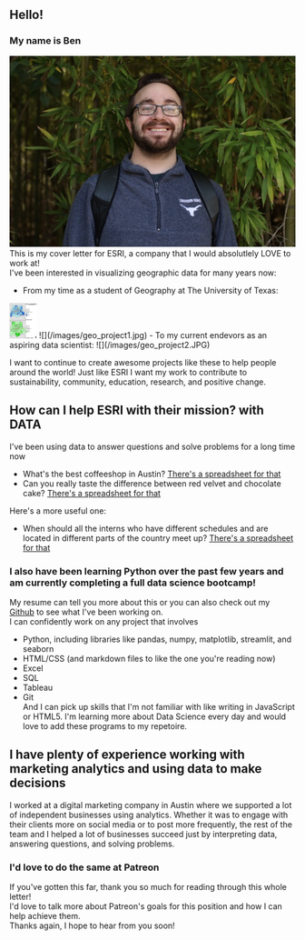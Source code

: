 ## Hello!

### My name is Ben   
![This is me](/images/Ben_pic.jpeg)  
This is my cover letter for ESRI, a company that I would absolutlely LOVE to work at!    
I've been interested in visualizing geographic data for many years now: 
- From my time as a student of Geography at The University of Texas:
<img src="images/geo_project1.jpg" width="48">
![](/images/geo_project1.jpg)  
- To my current endevors as an aspiring data scientist: 
![](/images/geo_project2.JPG)  
  
I want to continue to create awesome projects like these to help people around the world! Just like ESRI I want my work to contribute to sustainability, community, education, research, and positive change.

## How can I help ESRI with their mission? with DATA 
I've been using data to answer questions and solve problems for a long time now

- What's the best coffeeshop in Austin? [There's a spreadsheet for that](https://docs.google.com/spreadsheets/d/1ej90jWdd38xZb2M440tFu2RBhw0qJF92Jl6uLJeZU5A/edit?usp=sharing)
- Can you really taste the difference between red velvet and chocolate cake? [There's a spreadsheet for that](https://docs.google.com/spreadsheets/d/1-mqfiPSJpwAZFdIneJR1HSIZY6rC7ZfcZa_cJdHnmg0/edit?usp=sharing)

Here's a more useful one:  
- When should all the interns who have different schedules and are located in different parts of the country meet up? [There's a spreadsheet for that](https://docs.google.com/spreadsheets/d/1cYUTfm4D-B3j6mDdcGZA84LX3IJzBRVbM7zbRk5V8Xo/edit?usp=sharing)

### I also have been learning Python over the past few years and am currently completing a full data science bootcamp!
My resume can tell you more about this or you can also check out my [Github](https://github.com/Bench-amblee?tab=repositories) to see what I've been working on.  
I can confidently work on any project that involves
- Python, including libraries like pandas, numpy, matplotlib, streamlit, and seaborn
- HTML/CSS (and markdown files to like the one you're reading now)
- Excel
- SQL
- Tableau
- Git  
And I can pick up skills that I'm not familiar with like writing in JavaScript or HTML5. I'm learning more about Data Science every day and would love to add these programs to my repetoire.

## I have plenty of experience working with marketing analytics and using data to make decisions
I worked at a digital marketing company in Austin where we supported a lot of independent businesses using analytics.
Whether it was to engage with their clients more on social media or to post more frequently, the rest of the team and I helped a lot of businesses succeed just by interpreting data, answering questions, and solving problems. 
### I'd love to do the same at Patreon
If you've gotten this far, thank you so much for reading through this whole letter!  
I'd love to talk more about Patreon's goals for this position and how I can help achieve them.   
Thanks again, I hope to hear from you soon!  
